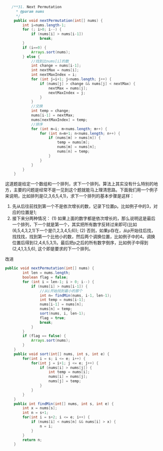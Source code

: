 ```java
   /**31. Next Permutation 
     * @param nums
     */
    public void nextPermutation(int[] nums) {
    	int i=nums.length-1;
    	for (; i>0; i--) {
    		if (nums[i] > nums[i-1])
    			break;
    	}
    	if (i==0) {
    		Arrays.sort(nums);
    	} else {
    		//找到比nums[i]的数
    		int change = nums[i-1];
    		int nextMax = nums[i];
    		int nextMaxIndex = i;
    		for (int j=i+1; j<nums.length; j++) {
    			if (nums[j] > change && nums[j] < nextMax) {
    				nextMax = nums[j];
    				nextMaxIndex = j;
    			}	
    		}
    		//交换
    		int temp = change;
    		nums[i-1] = nextMax;
    		nums[nextMaxIndex] = temp;
    		//排序
    		for (int m=i; m<nums.length; m++) {
    			for (int n=m+1; n<nums.length; n++) {
    				if (nums[m] > nums[n]) {
    					temp = nums[m];
    					nums[m] = nums[n];
    					nums[n] = temp;
    				}
    			}
    		}
    	}
    }
```
这道题是给定一个数组和一个排列，求下一个排列。算法上其实没有什么特别的地方，主要的问题是经常不是一见到这个题就能马上理清思路。下面我们用一个例子来说明，比如排列是(2,3,6,5,4,1)，求下一个排列的基本步骤是这样：
1) 先从后往前找到第一个不是依次增长的数，记录下位置p。比如例子中的3，对应的位置是1;
2) 接下来分两种情况：
    (1) 如果上面的数字都是依次增长的，那么说明这是最后一个排列，下一个就是第一个，其实把所有数字反转过来即可(比如(6,5,4,3,2,1)下一个是(1,2,3,4,5,6));
    (2) 否则，如果p存在，从p开始往后找，找找找，找到第一个比他小的数，然后两个调换位置，比如例子中的4。调换位置后得到(2,4,6,5,3,1)。最后把p之后的所有数字倒序，比如例子中得到(2,4,1,3,5,6), 这个即是要求的下一个排列。


改进
```java
public void nextPermutation(int[] nums) {
        int len = nums.length;
        boolean flag = false;
        for (int i = len-1; i > 0; i--) {
        	if (nums[i] > nums[i-1]) {
        		//从i开始找到最小的那个
        		int n= findMin(nums, i-1, len-1);
        		int temp = nums[i-1];
        		nums[i-1] = nums[n];
        		nums[n] = temp;
        		sort(nums, i, len-1);
        		flag = true;
        		break;
        	}
        }
        if (flag == false) {
        	Arrays.sort(nums);
        }
    }
    public void sort(int[] nums, int s, int e) {
    	for(int i = s; i <= e; i++) {
    		for(int j = i+1; j <= e; j++) {
    			if (nums[i] > nums[j]) {
    				int temp = nums[i];
    				nums[i] = nums[j];
    				nums[j] = temp;
    			}
    		}
    	}	
    }
    public int findMin(int[] nums, int s, int e) {
    	int x = nums[s];
    	int n = s+1;
    	for(int i = s+2; i <= e; i++) {
    		if (nums[i] < nums[n] && nums[i] > x) {
    			n = i;
    		}
    	}
    	return n;
    }
```
